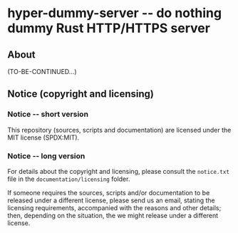 
# **hyper-dummy-server** -- do nothing dummy Rust HTTP/HTTPS server




## About

(TO-BE-CONTINUED...)




## Notice (copyright and licensing)


### Notice -- short version

This repository (sources, scripts and documentation) are licensed under
the MIT license (SPDX:MIT).


### Notice -- long version

For details about the copyright and licensing, please consult the
`notice.txt` file in the `documentation/licensing` folder.

If someone requires the sources, scripts and/or documentation to be
released under a different license, please send us an email, stating
the licensing requirements, accompanied with the reasons and other
details;  then, depending on the situation, the we might release under
a different license.

